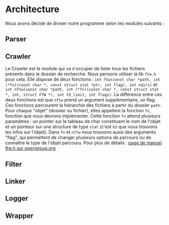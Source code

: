 # Architecture
Nous avons décidé de diviser notre programme selon les modules suivants :


## Parser

## Crawler
Le Crawler est le module qui va s'occuper de lister tous les fichiers présents dans le dossier de recherche.
Nous pensons utiliser la lib `ftw.h` pour cela. Elle dispose de deux fonctions : 
`int ftw(const char *path, int (*fn)(const char *, const struct stat *ptr, int flag), int ndirs)` et 
`int nftw(const char *path, int (*fn)(const char *, const struct stat *, int, struct FTW *), int fd_limit, int flags)`.
La différence entre ces deux fonctions est que `nftw` prend un argument supplémentaire, un flag.
Ces fonctions parcourent la hiérarchie des fichiers à partir du dossier `path`. Pour chaque "objet" (dossier ou fichier), 
elles appellent la fonction `fn`, fonction que nous devrons implémenter. Cette fonction `fn` attend plusieurs paramètres :
un pointer sur le tableau de char constituant le nom de l'objet et un pointeur sur une structure de type `stat` 
(c'est ici que nous trouvons les infos sur l'objet).
Dans `fn` et `nftw` nous trouvons aussi des arguments "flag", qui permettent de changer plusieurs options de parcours 
ou de connaître le type de l'objet parcouru. Pour plus de détails : [page de manuel ftw.h sur opengroup.org](http://pubs.opengroup.org/onlinepubs/9699919799/)

## Filter

## Linker

## Logger

## Wrapper
